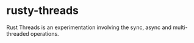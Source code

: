 # rusty-threads
Rust Threads is an experimentation involving the sync, async and multi-threaded operations. 

